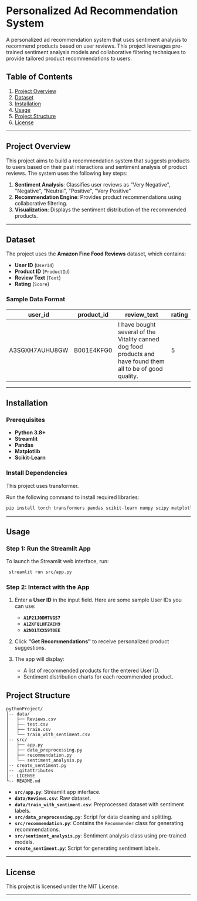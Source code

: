 # Personalized Ad Recommendation System

A personalized ad recommendation system that uses sentiment analysis to recommend products based on user reviews. This project leverages pre-trained sentiment analysis models and collaborative filtering techniques to provide tailored product recommendations to users.

## Table of Contents

1. [Project Overview](#project-overview)  
2. [Dataset](#dataset)  
3. [Installation](#installation)  
4. [Usage](#usage)
5. [Project Structure](#project-structure)  
6. [License](#license)  

---

## Project Overview

This project aims to build a recommendation system that suggests products to users based on their past interactions and sentiment analysis of product reviews. The system uses the following key steps:

1. **Sentiment Analysis**: Classifies user reviews as "Very Negative", "Negative", "Neutral", "Positive", "Very Positive"
2. **Recommendation Engine**: Provides product recommendations using collaborative filtering.
3. **Visualization**: Displays the sentiment distribution of the recommended products.

---

## Dataset

The project uses the **Amazon Fine Food Reviews** dataset, which contains:

- **User ID** (`UserId`)  
- **Product ID** (`ProductId`)  
- **Review Text** (`Text`)  
- **Rating** (`Score`)  

### Sample Data Format

| user_id        | product_id  | review_text                                                                                                    | rating |
|----------------|-------------|------------------------------------------------------------------------------------------------------------------|--------|
| A3SGXH7AUHU8GW| B001E4KFG0  | I have bought several of the Vitality canned dog food products and have found them all to be of good quality.  | 5      |

---

## Installation

### Prerequisites

- **Python 3.8+**
- **Streamlit**
- **Pandas**
- **Matplotlib**
- **Scikit-Learn**

### Install Dependencies
This project uses transformer.

Run the following command to install required libraries:
   ```bash
   pip install torch transformers pandas scikit-learn numpy scipy matplotlib seaborn jupyter streamlit flask 
   ```
---

## Usage

### Step 1: Run the Streamlit App

To launch the Streamlit web interface, run:

```bash
 streamlit run src/app.py
```

### Step 2: Interact with the App

1. Enter a **User ID** in the input field. Here are some sample User IDs you can use:

   - **`A1P21J0DMTVGS7`**  
   - **`A1ZKFQLHFZAEH9`**  
   - **`A2NO1TXXS9T0EE`**  

2. Click **"Get Recommendations"** to receive personalized product suggestions.

3. The app will display:

   - A list of recommended products for the entered User ID.
   - Sentiment distribution charts for each recommended product.


## Project Structure

```
pythonProject/
│-- data/
│   ├── Reviews.csv
│   ├── test.csv
│   ├── train.csv
│   └── train_with_sentiment.csv
│-- src/
│   ├── app.py
│   ├── data_preprocessing.py
│   ├── recommendation.py
│   └── sentiment_analysis.py
│-- create_sentiment.py
│-- .gitattributes
│-- LICENSE
└-- README.md
```

- **`src/app.py`**: Streamlit app interface.  
- **`data/Reviews.csv`**: Raw dataset.  
- **`data/train_with_sentiment.csv`**: Preprocessed dataset with sentiment labels.  
- **`src/data_preprocessing.py`**: Script for data cleaning and splitting.  
- **`src/recommendation.py`**: Contains the `Recommender` class for generating recommendations.  
- **`src/sentiment_analysis.py`**: Sentiment analysis class using pre-trained models.  
- **`create_sentiment.py`**: Script for generating sentiment labels.  
---

## License

This project is licensed under the MIT License.

---
